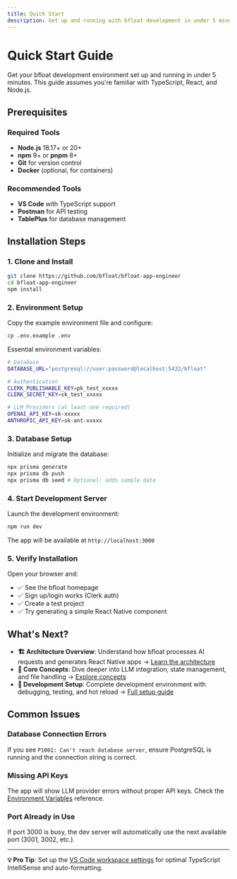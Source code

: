 ```yaml
---
title: Quick Start
description: Get up and running with bfloat development in under 5 minutes
---
```


# Quick Start Guide

Get your bfloat development environment set up and running in under 5 minutes. This guide assumes you're familiar with TypeScript, React, and Node.js.

## Prerequisites

### Required Tools
- **Node.js** 18.17+ or 20+ 
- **npm** 9+ or **pnpm** 8+
- **Git** for version control
- **Docker** (optional, for containers)

### Recommended Tools
- **VS Code** with TypeScript support
- **Postman** for API testing
- **TablePlus** for database management

## Installation Steps

### 1. Clone and Install

```bash
git clone https://github.com/bfloat/bfloat-app-engineer
cd bfloat-app-engineer
npm install
```

### 2. Environment Setup

Copy the example environment file and configure:

```bash
cp .env.example .env
```

Essential environment variables:
```bash
# Database
DATABASE_URL="postgresql://user:password@localhost:5432/bfloat"

# Authentication
CLERK_PUBLISHABLE_KEY=pk_test_xxxxx
CLERK_SECRET_KEY=sk_test_xxxxx

# LLM Providers (at least one required)
OPENAI_API_KEY=sk-xxxxx
ANTHROPIC_API_KEY=sk-ant-xxxxx
```

### 3. Database Setup

Initialize and migrate the database:

```bash
npx prisma generate
npx prisma db push
npx prisma db seed # Optional: adds sample data
```

### 4. Start Development Server

Launch the development environment:

```bash
npm run dev
```

The app will be available at `http://localhost:3000`

### 5. Verify Installation

Open your browser and:
- ✅ See the bfloat homepage
- ✅ Sign up/login works (Clerk auth)
- ✅ Create a test project
- ✅ Try generating a simple React Native component

## What's Next?

- **🏗️ Architecture Overview**: Understand how bfloat processes AI requests and generates React Native apps → [Learn the architecture](/getting-started/architecture/)
- **🧠 Core Concepts**: Dive deeper into LLM integration, state management, and file handling → [Explore concepts](/core-concepts/llm-integration/)
- **🔧 Development Setup**: Complete development environment with debugging, testing, and hot reload → [Full setup guide](/getting-started/development-setup/)

## Common Issues

### Database Connection Errors
If you see `P1001: Can't reach database server`, ensure PostgreSQL is running and the connection string is correct.

### Missing API Keys
The app will show LLM provider errors without proper API keys. Check the [Environment Variables](/reference/environment-variables/) reference.

### Port Already in Use
If port 3000 is busy, the dev server will automatically use the next available port (3001, 3002, etc.).

---

**💡 Pro Tip**: Set up the [VS Code workspace settings](https://github.com/bfloat/bfloat-app-engineer/blob/main/.vscode/settings.json) for optimal TypeScript IntelliSense and auto-formatting.